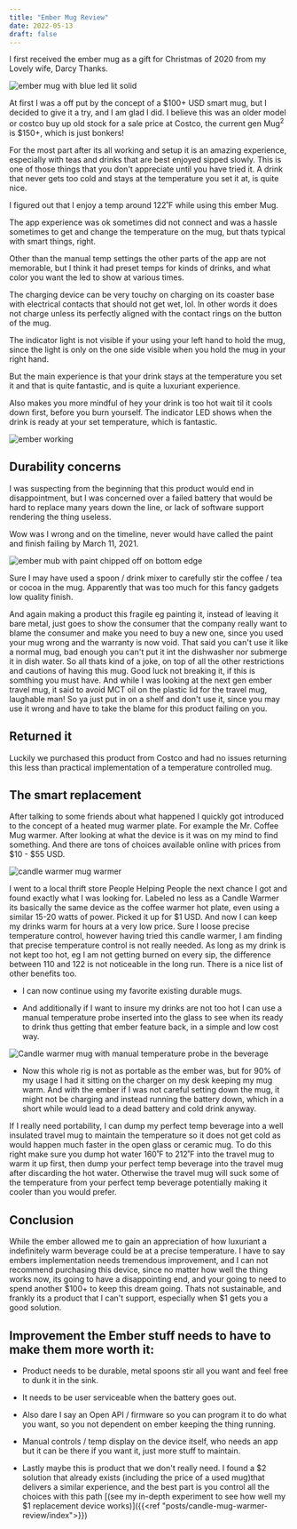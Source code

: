 ```yaml
---
title: "Ember Mug Review"
date: 2022-05-13
draft: false
---
```


 I first received the ember mug as a gift for Christmas of 2020 from my Lovely wife, Darcy Thanks.

![ember mug with blue led lit solid](emberBlueLed.png)

At first I was a off put by the concept of a $100+ USD smart mug, but I decided to give it a try, and I am glad I did. I believe this was an older model or costco buy up old stock for a sale price at Costco, the current gen Mug<sup>2</sup> is $150+, which is just bonkers!

For the most part after its all working and setup it is an amazing experience, especially with teas and drinks that are best enjoyed sipped slowly. This is one of those things that you don't appreciate until you have tried it. A drink that never gets too cold  and stays at the temperature you set it at, is quite nice.

I figured out that I enjoy a temp around 122˚F while using this ember Mug.

The app experience was ok sometimes did not connect and was a hassle sometimes to get and change the temperature on the mug, but thats typical with smart things, right.

Other than the manual temp settings the other parts of the app are not memorable, but I think it had preset temps for kinds of drinks, and what color you want the led to show at various times.

The charging device can be very touchy on charging on its coaster base with electrical contacts that should not get wet, lol. In other words it does not charge unless its perfectly aligned with the contact rings on the button of the mug.

The indicator light is not visible if your using your left hand to hold the mug, since the light is only on the one side visible when you hold the mug in your right hand.

But the main experience is that your drink stays at the temperature you set it and that is quite fantastic, and is quite a luxuriant experience. 

Also makes you more mindful of hey your drink is too hot wait til it cools down first, before you burn yourself. The indicator LED shows when the drink is ready at your set temperature, which is fantastic.

![ember working](emberWorking.png)

## Durability concerns

I was suspecting from the beginning that this product would end in disappointment, but I was concerned over a failed battery that would be hard to replace many years down the line, or lack of software support rendering the thing useless.

Wow was I wrong and on the timeline, never would have called the paint and finish failing by March 11, 2021.

![ember mub with paint chipped off on bottom edge](emberFlaking.png) 

Sure I may have used a spoon / drink mixer to carefully stir the coffee / tea or cocoa in the mug. Apparently that was too much for this fancy gadgets low quality finish. 

And again making a product this fragile eg painting it, instead of leaving it bare metal, just goes to show the consumer that the company really want to blame the consumer and make you need to buy a new one, since you used your mug wrong and the warranty is now void. That said you can't use it like a normal mug, bad enough you can't put it int the dishwasher nor submerge it in dish water. So all thats kind of a joke, on top of all the other restrictions and cautions of having this mug. Good luck not breaking it, if this is somthing you must have. And while I was looking at the next gen ember travel mug, it said to avoid MCT oil on the plastic lid for the travel mug, laughable man! So ya just put in on a shelf and don't use it, since you may use it wrong and have to take the blame for this product failing on you.

## Returned it

Luckily we purchased this product from Costco and had no issues returning this less than practical implementation of a temperature controlled mug.

## The smart replacement

After talking to some friends about what happened I quickly got introduced to the concept of a heated mug warmer plate. For example the Mr. Coffee Mug warmer. After looking at what the device is it was on my mind to find something. And there are tons of choices available online with prices from $10 - $55 USD.

![candle warmer mug warmer](CandleWarmerFront.png)

I went to a local thrift store People Helping People  the next chance I got and found exactly what I was looking for. Labeled no less as a Candle Warmer its basically the same device as the coffee warmer hot plate, even using a similar 15-20 watts of power. Picked it up for $1 USD. And  now I can keep my drinks warm for hours at a very low price. Sure I loose precise temperature control, however having tried this candle warmer, I am finding that precise temperature control is not really needed. As long as my drink is not kept too hot, eg I am not getting burned on every sip, the difference between 110 and 122 is not noticeable in the long run. There is a nice list of other benefits too.

- I can now continue using my favorite existing durable mugs.

- And additionally if I want to insure my drinks are not too hot I can use a manual temperature probe inserted into the glass to see when its ready to drink thus getting that ember feature back, in a simple and low cost way.

![Candle warmer mug with manual temperature probe in the beverage](MugWarmerWorking.png)

- Now this whole rig is not as portable as the ember was, but for 90% of my usage I had it sitting on the charger on my desk keeping my mug warm. And with the ember if I was not careful setting down the mug, it might not be charging and instead running the battery down, which in a short while would lead to a dead battery and cold drink anyway.

If I really need portability, I can dump my perfect temp beverage into a well insulated travel mug to maintain the temperature so it does not get cold as would happen much faster in the open glass or ceramic mug.  To do this right make sure you dump hot water 160˚F to 212˚F into the travel mug to warm it up first, then dump your perfect temp beverage into the travel mug after discarding the hot water. Otherwise the travel mug will suck some of the temperature from your perfect temp beverage potentially making it cooler than you would prefer.

## Conclusion

While the ember allowed me to gain an appreciation of how luxuriant a indefinitely warm beverage could be at a precise temperature. I have to say embers implementation needs tremendous improvement, and I can not recommend purchasing this device, since no matter how well the thing works now, its going to have a disappointing end, and your going to need to spend another $100+ to keep this dream going. Thats not sustainable, and frankly its a product that I can't support, especially when $1 gets you a good solution. 

## Improvement the Ember stuff needs to have to make them more worth it:

- Product needs to be durable, metal spoons stir all you want and feel free to dunk it in the sink.

- It needs to be user serviceable when the battery goes out.

- Also dare I say an Open API / firmware so you can program it to do what you want, so you not dependent on ember keeping the thing running.

- Manual controls / temp display on the device itself, who needs an app but it can be there if you want it, just more stuff to maintain. 


- Lastly maybe this is product that we don't really need. I found a $2 solution that already exists (including the price of a used mug)that delivers a similar experience, and the best part is you control all the choices with this path [(see my in-depth experiment to see how well my $1 replacement device works)]({{<ref "posts/candle-mug-warmer-review/index">}})

